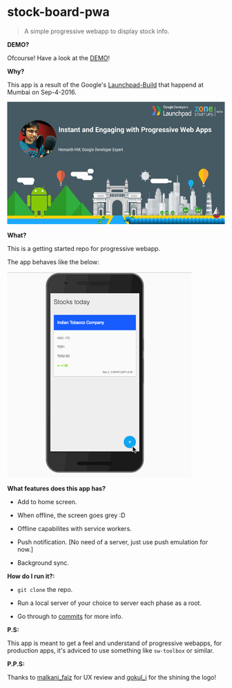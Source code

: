 # stock-board-pwa
> A simple progressive webapp to display stock info.

__DEMO?__

Ofcourse! Have a look at the [DEMO](https://stock-board.surge.sh)!

__Why?__

This app is a result of the Google's [Launchpad-Build](https://events.withgoogle.com/launchpad-build-mumbai/) that happend at Mumbai on Sep-4-2016.

![](./event.jpg)

__What?__

This is a getting started repo for progressive webapp.

The app behaves like the below:

![](./demo.gif)


__What features does this app has?__

* Add to home screen.

* When offline, the screen goes grey :D

* Offline capabilites with service workers.

* Push notification. [No need of a server, just use push emulation for now.]

* Background sync.

__How do I run it?:__

* `git clone` the repo.

* Run a local server of your choice to server each phase as a root. 

* Go through to [commits](https://github.com/hemanth/stock-board-pwa/commits/master) for more info.


__P.S:__

This app is meant to get a feel and understand of progressive webapps, for production apps, it's adviced to use something like `sw-toolbox` or similar.


__P.P.S:__

Thanks to [malkani_faiz](https://twitter.com/malkani_faiz) for UX review and [gokul_i](https://twitter.com/gokul_i) for the shining the logo! 



